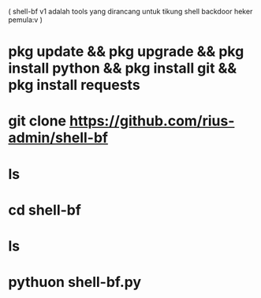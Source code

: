 ( shell-bf v1 adalah tools yang dirancang untuk tikung shell backdoor heker pemula:v )

# pkg update && pkg upgrade && pkg install python && pkg install git && pkg install requests
# git clone https://github.com/rius-admin/shell-bf
# ls
# cd shell-bf
# ls
# pythuon shell-bf.py
